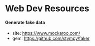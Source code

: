 # Web Dev Resources

#### Generate fake data
- site: https://www.mockaroo.com/
- gem: https://github.com/stympy/faker